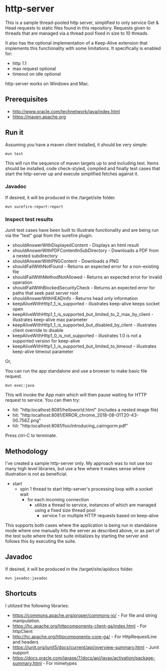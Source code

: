 # http-server 

This is a sample thread-pooled http server, simplified to only service Get & Head requests to static files found in this repository.  Requests given to threads 
that are managed via a thread pool fixed in size to 10 threads.

It also has the optional implementation of a  Keep-Alive extension that implements this functionality with some limitations.  It specifically is enabled for:

- http 1.1
- max request optional
- timeout on idle optional 

http-server works on Windows and Mac.

## Prerequisites

- http://www.oracle.com/technetwork/java/index.html
- https://maven.apache.org

## Run it

Assuming you have a maven client installed, it should be very simple:

```
mvn test
```

This will run the sequence of maven targets up to and including test.  Items should be installed, code check-styled, compiled and finally
test cases that start the http-server up and execute simplified fetches against it.

### Javadoc

If desired, it will be produced in the /target/site folder.

```
mvn surefire-report:report  
```

### Inspect test results

Junit test cases have been built to illustrate functionality and are being run via the "test" goal from the surefire plugin.

- shouldAnswerWithDisplayedContent - Displays an html result
- shouldAnswerWithPDFContentInSubDirectory - Downloads a PDF from a nested subdirectory
- shouldAnswerWithPNGContent - Downloads a PNG
- shouldFailWithNotFound - Returns an expected error for a non-existing file
- shouldFailWithMethodNotAllowed - Returns an expected error for invalid operation
- shouldFailWithBlockedSecurityCheck - Returns an expected error for paths that seek past server root
- shouldAnswerWithHEADinfo - Returns head only information
- keepAliveWithHttp1_1_is_supported - illustrates keep-alive keeps socket open
- keepAliveWithHttp1_1_is_supported_but_limited_to_2_max_by_client - illustrates keep-alive max parameter
- keepAliveWithHttp1_1_is_supported_but_disabled_by_client - illustrates client override to disable
- keepAliveWithHttp1_0_is_not_supported - illustrates 1.0 is not a supported version for keep-alive
- keepAliveWithHttp1_1_is_supported_but_limited_to_timeout - illustrates keep-alive timeout parameter

Or,

You can run the app standalone and use a browser to make basic file request.

```
mvn exec:java
```

This will invoke the App main which will then pause waiting for HTTP request to service.  You can then try:

- hit: "http:localhost:8081/helloworld.html" (includes a nested image file)
- hit: "http:localhost:8081/ERROR_chrome_2018-08-01T20-43-00.756Z.png"
- hit: "http:localhost:8081/foo/introducing_cairngorm.pdf"

Press ctrl-C to terminate.

## Methodology

I've created a sample http-server only.  My approach was to not use too many high level libraries, but use a few where
it makes sense where illustration is not as beneficial.

- start
  - spin 1 thread to start http-server's processing loop with a socket wait
    - for each incoming connection 
      - utilize a thread to service, instances of which are managed using a fixed size thread pool  
        - service 1 or multiple HTTP requests based on keep-alive

This supports both cases where the application is being run in standalone mode where one manually hits the server as described above, 
or as part of the test suite where the test suite initializes by starting the server and follows this by executing the suite.

## Javadoc

If desired, it will be produced in the /target/site/apidocs folder.

```
mvn javadoc:javadoc
```


## Shortcuts

I utilized the following libraries:

- https://commons.apache.org/proper/commons-io/ - For file and string manipulation.
- https://hc.apache.org/httpcomponents-client-ga/index.html - For httpClient
- http://hc.apache.org/httpcomponents-core-ga/ - For HttpRequestLine and headers
- https://junit.org/junit5/docs/current/api/overview-summary.html - Junit support
- https://docs.oracle.com/javase/7/docs/api/javax/activation/package-summary.html - For mimetypes


